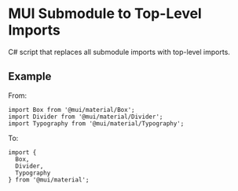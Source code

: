 # MUI Submodule to Top-Level Imports

C# script that replaces all submodule imports with top-level imports.

## Example

From:

```
import Box from '@mui/material/Box';
import Divider from '@mui/material/Divider';
import Typography from '@mui/material/Typography';
```

To:

```
import {
  Box,
  Divider,
  Typography
} from '@mui/material';
```
